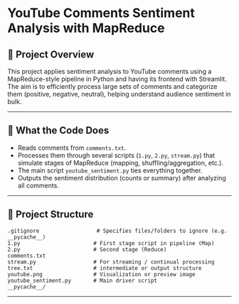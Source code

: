 # YouTube Comments Sentiment Analysis with MapReduce

## 📖 Project Overview
This project applies sentiment analysis to YouTube comments using a MapReduce-style pipeline in Python and having its frontend with Streamlit. The aim is to efficiently process large sets of comments and categorize them (positive, negative, neutral), helping understand audience sentiment in bulk.

---

## 🔧 What the Code Does
- Reads comments from `comments.txt`.  
- Processes them through several scripts (`1.py`, `2.py`, `stream.py`) that simulate stages of MapReduce (mapping, shuffling/aggregation, etc.).  
- The main script `youtube_sentiment.py` ties everything together.  
- Outputs the sentiment distribution (counts or summary) after analyzing all comments.

---

## 📂 Project Structure

```text
.gitignore                  # Specifies files/folders to ignore (e.g. __pycache__)
1.py                       # First stage script in pipeline (Map)
2.py                       # Second stage (Reduce)
comments.txt               
stream.py                  # For streaming / continual processing
tree.txt                   # intermediate or output structure
youtube.png                # Visualization or preview image
youtube_sentiment.py       # Main driver script
__pycache__/               

```
---
